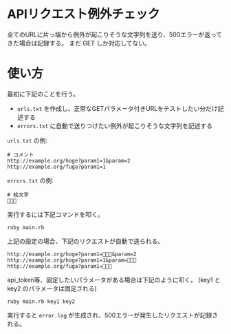 # APIリクエスト例外チェック

全てのURLに片っ端から例外が起こりそうな文字列を送り、500エラーが返ってきた場合は記録する。
まだ GET しか対応してない。

# 使い方

最初に下記のことを行う。

- `urls.txt` を作成し、正常なGETパラメータ付きURLをテストしたい分だけ記述する
- `errors.txt` に自動で送りつけたい例外が起こりそうな文字列を記述する

`urls.txt` の例:

```
# コメント
http://example.org/hoge?param1=1&param=2
http://example.org/fuga?param1=1
```

`errors.txt` の例:

```
# 絵文字
🍣🍕🍺
```

実行するには下記コマンドを叩く。

```
ruby main.rb
```

上記の設定の場合、下記のリクエストが自動で送られる。

```
http://example.org/hoge?param1=🍣🍕🍺&param=2
http://example.org/hoge?param1=1&param=🍣🍕🍺
http://example.org/fuga?param1=🍣🍕🍺
```

api_token等、固定したいパラメータがある場合は下記のように叩く。
(key1 と key2 のパラメータは固定される)

```
ruby main.rb key1 key2
```

実行すると `error.log` が生成され、500エラーが発生したリクエストが記録される。
